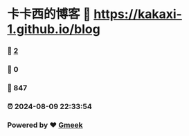 # 卡卡西的博客 :link: https://kakaxi-1.github.io/blog 
### :page_facing_up: [2](https://kakaxi-1.github.io/blog/tag.html) 
### :speech_balloon: 0 
### :hibiscus: 847 
### :alarm_clock: 2024-08-09 22:33:54 
### Powered by :heart: [Gmeek](https://github.com/Meekdai/Gmeek)
